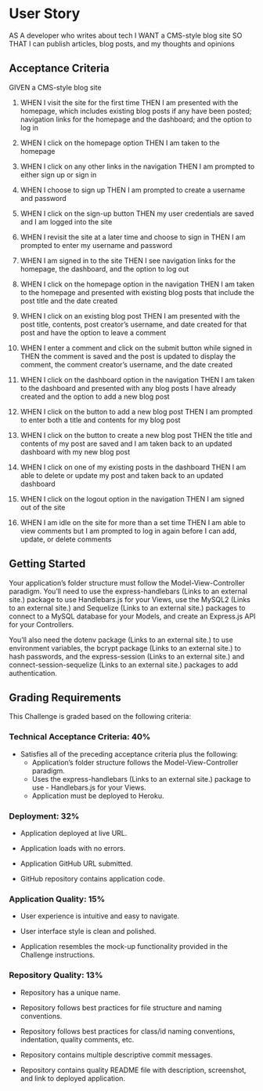 # User Story
AS A developer who writes about tech
I WANT a CMS-style blog site
SO THAT I can publish articles, blog posts, and my thoughts and opinions
## Acceptance Criteria
GIVEN a CMS-style blog site
1. WHEN I visit the site for the first time
  THEN I am presented with the homepage, which includes existing blog posts if any have been posted; navigation links for the homepage and the dashboard; and the option to log in  

2. WHEN I click on the homepage option
THEN I am taken to the homepage
3. WHEN I click on any other links in the navigation
THEN I am prompted to either sign up or sign in
4. WHEN I choose to sign up
THEN I am prompted to create a username and password
5. WHEN I click on the sign-up button
THEN my user credentials are saved and I am logged into the site
6. WHEN I revisit the site at a later time and choose to sign in
THEN I am prompted to enter my username and password
7. WHEN I am signed in to the site
THEN I see navigation links for the homepage, the dashboard, and the option to log out
8. WHEN I click on the homepage option in the navigation
THEN I am taken to the homepage and presented with existing blog posts that include the post title and the date created
9. WHEN I click on an existing blog post
THEN I am presented with the post title, contents, post creator’s username, and date created for that post and have the option to leave a comment
10. WHEN I enter a comment and click on the submit button while signed in
THEN the comment is saved and the post is updated to display the comment, the comment creator’s username, and the date created
11. WHEN I click on the dashboard option in the navigation
THEN I am taken to the dashboard and presented with any blog posts I have already created and the option to add a new blog post
12. WHEN I click on the button to add a new blog post
THEN I am prompted to enter both a title and contents for my blog post
13. WHEN I click on the button to create a new blog post
THEN the title and contents of my post are saved and I am taken back to an updated dashboard with my new blog post
14. WHEN I click on one of my existing posts in the dashboard
THEN I am able to delete or update my post and taken back to an updated dashboard
15. WHEN I click on the logout option in the navigation
THEN I am signed out of the site
16. WHEN I am idle on the site for more than a set time
THEN I am able to view comments but I am prompted to log in again before I can add, update, or delete comments 

## Getting Started
Your application’s folder structure must follow the Model-View-Controller paradigm. You’ll need to use the express-handlebars (Links to an external site.) package to use Handlebars.js for your Views, use the MySQL2 (Links to an external site.) and Sequelize (Links to an external site.) packages to connect to a MySQL database for your Models, and create an Express.js API for your Controllers.

You’ll also need the dotenv package (Links to an external site.) to use environment variables, the bcrypt package (Links to an external site.) to hash passwords, and the express-session (Links to an external site.) and connect-session-sequelize (Links to an external site.) packages to add authentication.

## Grading Requirements
This Challenge is graded based on the following criteria:
### Technical Acceptance Criteria: 40%
- Satisfies all of the preceding acceptance criteria plus the following:
  - Application’s folder structure follows the Model-View-Controller paradigm.
  - Uses the express-handlebars (Links to an external site.) package to use -   Handlebars.js for your Views.
  - Application must be deployed to Heroku.
### Deployment: 32%
- Application deployed at live URL.

- Application loads with no errors.

- Application GitHub URL submitted.

- GitHub repository contains application code.
### Application Quality: 15%
- User experience is intuitive and easy to navigate.

- User interface style is clean and polished.

- Application resembles the mock-up functionality provided in the Challenge instructions.

### Repository Quality: 13%
- Repository has a unique name.

- Repository follows best practices for file structure and naming conventions.

- Repository follows best practices for class/id naming conventions, indentation, quality comments, etc.

- Repository contains multiple descriptive commit messages.

- Repository contains quality README file with description, screenshot, and link to deployed application.

